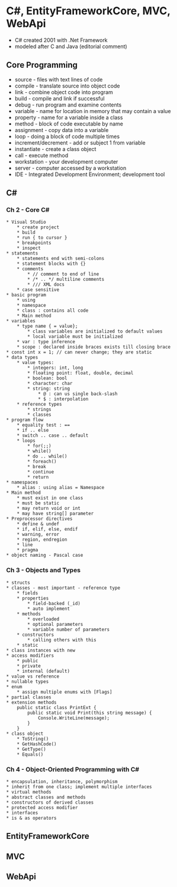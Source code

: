 # C#, EntityFrameworkCore, MVC, WebApi

* C# created 2001 with .Net Framework
* modeled after C and Java (editorial comment)

## Core Programming

* source - files with text lines of code
* compile - translate source into object code
* link - combine object code into program
* build - compile and link if successful
* debug - run program and examine contents
* variable - name for location in memory that may contain a value
* property - name for a variable inside a class
* method - block of code executable by name
* assignment - copy data into a variable
* loop - doing a block of code multiple times
* increment/decrement - add or subject 1 from variable
* instantiate - create a class object
* call - execute method
* workstation - your development computer
* server - computer accessed by a workstation
* IDE - Integrated Development Environment; development tool

## C#

### Ch 2 - Core C#

    * Visual Studio
        * create project
        * build
        * run { to cursor }
        * breakpoints
        * inspect
    * statements
        * statements end with semi-colons
        * statement blocks with {}
        * comments
            * // comment to end of line
            * /* .. */ multiline comments
            * /// XML docs
        * case sensitive
    * basic program 
        * using
        * namespace
        * class : contains all code
        * Main method
    * variables
        * type name { = value};
            * class variables are initialized to default values
            * local variable must be initialized
        * var : type inference
        * scope : declared inside braces exists till closing brace
    * const int x = 1; // can never change; they are static
    * data types
        * value types: 
            * integers: int, long
            * floating point: float, double, decimal
            * boolean: bool
            * character: char
            * string: string
                * @ : can us single back-slash
                * $ : interpolation
        * reference types
            * strings
            * classes
    * program flow
        * equality test : ==
        * if .. else
        * switch .. case .. default
        * loops
            * for(;;)
            * while()
            * do .. while()
            * foreach()
            * break
            * continue
            * return
    * namespaces
        * alias : using alias = Namespace
    * Main method
        * must exist in one class
        * must be static
        * may return void or int
        * may have string[] parameter
    * Preprocessor directives
        * define & undef
        * if, elif, else, endif
        * warning, error
        * region, endregion
        * line
        * pragma
    * object naming - Pascal case

### Ch 3 - Objects and Types

    * structs
    * classes - most important - reference type
        * fields
        * properties
            * field-backed (_id)
            * auto implement
        * methods
            * overloaded
            * optional parameters
            * variable number of parameters
        * constructors
            * calling others with this
        * static
    * class instances with new
    * access modifiers
        * public
        * private
        * internal (default)
    * value vs reference
    * nullable types
    * enum
        * assign multiple enums with [Flags]
    * partial classes
    * extension methods
        public static class PrintExt { 
            public static void Print(this string message) { 
                Console.WriteLine(message); 
            }
        }
    * class object
        * ToString()
        * GetHashCode()
        * GetType()
        * Equals()

### Ch 4 - Object-Oriented Programming with C#

    * encapsulation, inheritance, polymorphism
    * inherit from one class; implement multiple interfaces
    * virtual methods
    * abstract classes and methods
    * constructors of derived classes
    * protected access modifier
    * interfaces
    * is & as operators

## EntityFrameworkCore
## MVC
## WebApi
